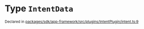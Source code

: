 # Type `IntentData`
<sub>Declared in [packages/sdk/app-framework/src/plugins/IntentPlugin/intent.ts:9](https://github.com/dxos/dxos/blob/d2aae6ea4/packages/sdk/app-framework/src/plugins/IntentPlugin/intent.ts#L9)</sub>






